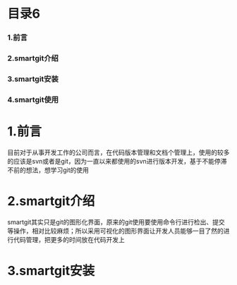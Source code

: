 # 目录6
### 1.前言
### 2.smartgit介绍
### 3.smartgit安装
### 4.smartgit使用


# 1.前言
  目前对于从事开发工作的公司而言，在代码版本管理和文档个管理上，使用的较多的应该是svn或者是git，因为一直以来都使用的svn进行版本开发，基于不能停滞不前的想法，想学习git的使用

# 2.smartgit介绍
  smartgit其实只是git的图形化界面，原来的git使用要使用命令行进行检出、提交等操作，相对比较麻烦；所以采用可视化的图形界面让开发人员能够一目了然的进行代码管理，把更多的时间放在代码开发上

# 3.smartgit安装
